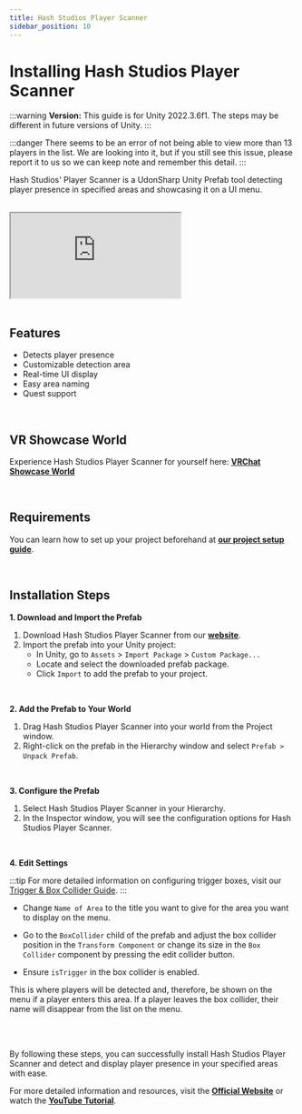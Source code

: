 ```yaml
---
title: Hash Studios Player Scanner
sidebar_position: 10
---
```


# Installing Hash Studios Player Scanner

:::warning
**Version:** This guide is for Unity 2022.3.6f1. The steps may be different in future versions of Unity.
:::

:::danger
There seems to be an error of not being able to view more than 13 players in the list. We are looking into it, but if you still see this issue, please report it to us so we can keep note and remember this detail.
:::

Hash Studios' Player Scanner is a UdonSharp Unity Prefab tool detecting player presence in specified areas and showcasing it on a UI menu.

<br/>

<div class="responsive-video">
  <iframe src="https://www.youtube.com/embed/e8gYeLCyqqI" allow="accelerometer; autoplay; encrypted-media; gyroscope; picture-in-picture" allowfullscreen></iframe>
</div>

<br/>

## Features

- Detects player presence
- Customizable detection area
- Real-time UI display
- Easy area naming
- Quest support

<br/>

## VR Showcase World

Experience Hash Studios Player Scanner for yourself here: **[VRChat Showcase World](https://vrchat.com/home/world/wrld_58ca9ecb-909d-4637-b425-4df15ce298a4)**

<br/>

## Requirements

You can learn how to set up your project beforehand at **[our project setup guide](/docs/general-concepts/settingupudon)**.

<br/>

## Installation Steps

**1. Download and Import the Prefab**

1. Download Hash Studios Player Scanner from our **[website](https://hashstudiosllc.com/hashstudiosplayerscanner)**.
2. Import the prefab into your Unity project:
   - In Unity, go to `Assets` > `Import Package` > `Custom Package...`
   - Locate and select the downloaded prefab package.
   - Click `Import` to add the prefab to your project.

<br/>

**2. Add the Prefab to Your World**

1. Drag Hash Studios Player Scanner into your world from the Project window.
2. Right-click on the prefab in the Hierarchy window and select `Prefab > Unpack Prefab`.

<br/>

**3. Configure the Prefab**

1. Select Hash Studios Player Scanner in your Hierarchy.
2. In the Inspector window, you will see the configuration options for Hash Studios Player Scanner.

<br/>

**4. Edit Settings**

:::tip
For more detailed information on configuring trigger boxes, visit our [Trigger & Box Collider Guide](/docs/general-concepts/triggerbox/).
:::

   - Change `Name of Area` to the title you want to give for the area you want to display on the menu.

   - Go to the `BoxCollider` child of the prefab and adjust the box collider position in the `Transform Component` or change its size in the `Box Collider` component by pressing the edit collider button.
   - Ensure `isTrigger` in the box collider is enabled.

   This is where players will be detected and, therefore, be shown on the menu if a player enters this area. If a player leaves the box collider, their name will disappear from the list on the menu.

<br/><br/>

By following these steps, you can successfully install Hash Studios Player Scanner and detect and display player presence in your specified areas with ease.

For more detailed information and resources, visit the **[Official Website](https://hashstudiosllc.com/hashstudiosplayerscanner)** or watch the **[YouTube Tutorial](https://youtu.be/e8gYeLCyqqI)**.
